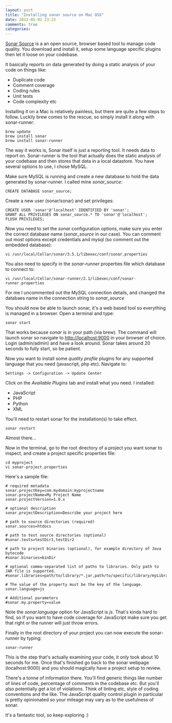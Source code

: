 ```yaml
---
layout: post
title: "Installing sonar source on Mac OSX"
date: 2013-05-02 23:23
comments: true
categories:
---
```

[Sonar Source](http://www.sonarsource.org/) is a an open source, browser based tool to manage code quality. You download and install it, setup some language specific plugins then let it loose on your codebase.

It basically reports on data generated by doing a static analysis of your code on things like:

* Duplicate code
* Comment coverage
* Coding rules
* Unit tests
* Code complexity etc

Installing it on a Mac is relatively painless, but there are quite a few steps to follow. Luckily brew comes to the rescue, so simply install it along with sonar-runner:


```
brew update
brew install sonar
brew install sonar-runner
```

The way it works is, Sonar itself is just a reporting tool. It needs data to report on. Sonar-runner is the tool that actually does the static analysis of your codebase and then stores that data in a local datastore. You have several options to use, I chose MySQL.

Make sure MySQL is running and create a new database to hold the data generated by sonar-runner. I called mine _sonar_source_:

```
CREATE DATABASE sonar_source;
```

Create a new user (sonar/sonar) and set privileges:

```
CREATE USER 'sonar'@'localhost' IDENTIFIED BY 'sonar';
GRANT ALL PRIVILEGES ON sonar_source.* TO 'sonar'@'localhost';
FLUSH PRIVILEGES;
```

Now you need to set the _sonar_ configuration options, make sure you enter the correct database name (_sonar_source_ in our case). You can comment out most options except credentials and mysql (so comment out the embedded database):

```
vi /usr/local/Cellar/sonar/3.5.1/libexec/conf/sonar.properties
```

You also need to specify in the _sonar-runner_ properties file which database to connect to:

```
vi /usr/local/Cellar/sonar-runner/2.1/libexec/conf/sonar-runner.properties
```

For me I uncommented out the MySQL connection details, and changed the databaes name in the connection string to _sonar_source_

You should now be able to launch sonar, it's a web based tool so everything is managed in a browser. Open a terminal and type:

```
sonar start
```

That works because _sonar_ is in your path (via brew). The command will launch sonar so navigate to [http://localhost:9000](http://localhost:9000) in your browser of choice. Login (admin/admin) and have a look around. Sonar takes around 20 seconds to fully start, so be patient.

Now you want to install some _quality profile_ plugins for any supported language that you need (javascript, php etc). Navigate to:

	Settings -> Configuration -> Update Center

Click on the _Available Plugins_ tab and install what you need. I installed:

* JavaScript
* PHP
* Python
* XML

You'll need to restart sonar for the installation(s) to take effect.

```
sonar restart
```

Almost there...

Now in the terminal, go to the root directory of a project you want sonar to inspect, and create a project specific properties file:

```
cd myproject
vi sonar-project.properties
```

Here's a sample file:

```
# required metadata
sonar.projectKey=com.mydomain:myprojectname
sonar.projectName=My Project Name
sonar.projectVersion=1.0.x

# optional description
sonar.projectDescription=Describe your project here

# path to source directories (required)
sonar.sources=htdocs

# path to test source directories (optional)
#sonar.tests=testDir1,testDir2

# path to project binaries (optional), for example directory of Java bytecode
#sonar.binaries=binDir

# optional comma-separated list of paths to libraries. Only path to JAR file is supported.
#sonar.libraries=path/to/library/*.jar,path/to/specific/library/myLibrary.jar,parent/*/*.jar

# The value of the property must be the key of the language.
sonar.language=js

# Additional parameters
#sonar.my.property=value
```
Note the _sonar.language_ option for JavaScript is _js_. That's kinda hard to find, so if you want to have code coverage for JavaScript make sure you get that right or the runner will just throw errors.

Finally in the root directory of your project you can now execute the sonar-runner by typing:

```
sonar-runner
```

This is the step that's actually examining your code, it only took about 10 seconds for me. Once that's finished go back to the sonar webpage (localhost:9000) and you should magically have a project setup to review.

There's a tonne of information there. You'll find generic things like number of lines of code, percentage of comments in the codebase etc. But you'll also potentially get a lot of violations. Think of linting etc, style of coding conventions and the like. The JavaScript quality control plugin in particular is pretty opinionated so your mileage may vary as to the usefulness of sonar.

It's a fantastic tool, so keep exploring :)
